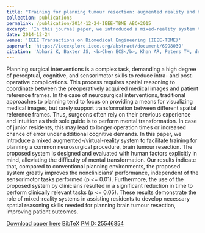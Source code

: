 ```yaml
---
title: "Training for planning tumour resection: augmented reality and human factors"
collection: publications
permalink: /publication/2014-12-24-IEEE-TBME_ABC+2015
excerpt: 'In this journal paper, we introduced a mixed-reality system to facilitate training for planning a common neurosurgical procedure, brain tumour resection.'
date: 2014-12-24
venue: 'IEEE Transactions on Biomedical Engineering (IEEE-TBME)'
paperurl: 'https://ieeexplore.ieee.org/abstract/document/6998039'
citation: 'Abhari K, Baxter JS, <b>Chen ECS</b>, Khan AR, Peters TM, de Ribaupierre S, Eagleson R, (2015). "Training for planning tumour resection: augmented reality and human factors"; in <i>IEEE Transactions on Biomedical Engineering</i>, 62(6), pp. 1466-1477.'
---
```


Planning surgical interventions is a complex task, demanding a high degree of perceptual, cognitive, and sensorimotor skills to reduce intra- and post-operative complications. This process requires spatial reasoning to coordinate between the preoperatively acquired medical images and patient reference frames. In the case of neurosurgical interventions, traditional approaches to planning tend to focus on providing a means for visualizing medical images, but rarely support transformation between different spatial reference frames. Thus, surgeons often rely on their previous experience and intuition as their sole guide is to perform mental transformation. In case of junior residents, this may lead to longer operation times or increased chance of error under additional cognitive demands. In this paper, we introduce a mixed augmented-/virtual-reality system to facilitate training for planning a common neurosurgical procedure, brain tumour resection. The proposed system is designed and evaluated with human factors explicitly in mind, alleviating the difficulty of mental transformation. Our results indicate that, compared to conventional planning environments, the proposed system greatly improves the nonclinicians' performance, independent of the sensorimotor tasks performed (p <= 0.01). Furthermore, the use of the proposed system by clinicians resulted in a significant reduction in time to perform clinically relevant tasks (p <= 0.05). These results demonstrate the role of mixed-reality systems in assisting residents to develop necessary spatial reasoning skills needed for planning brain tumour resection, improving patient outcomes.

[Download paper here](https://ieeexplore.ieee.org/abstract/document/6998039) [BibTeX](./../files/bibtex/ABC+2015.bib) [PMID: 25546854](https://pubmed.ncbi.nlm.nih.gov/25546854/)